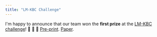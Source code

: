 ```yaml
---
title: "LM-KBC Challenge"
---
```


I'm happy to announce that our team won the <b>first prize</b> at the <a href="https://lm-kbc.github.io/challenge2022/">LM-KBC challenge</a>! 🎉 🎉 🎉  <a href="http://arxiv.org/abs/2208.11057">Pre-print</a>. <a href="https://ceur-ws.org/Vol-3274/paper2.pdf">Paper</a>.
